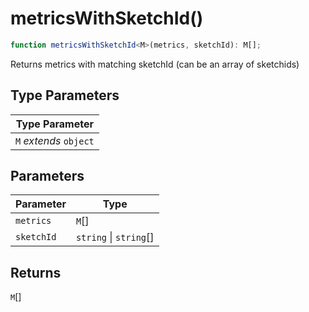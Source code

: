 # metricsWithSketchId()

```ts
function metricsWithSketchId<M>(metrics, sketchId): M[];
```

Returns metrics with matching sketchId (can be an array of sketchids)

## Type Parameters

| Type Parameter         |
| ---------------------- |
| `M` _extends_ `object` |

## Parameters

| Parameter  | Type                   |
| ---------- | ---------------------- |
| `metrics`  | `M`[]                  |
| `sketchId` | `string` \| `string`[] |

## Returns

`M`[]
